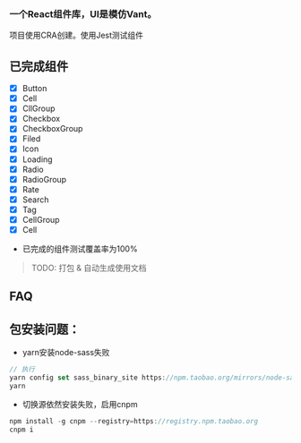 ### 一个React组件库，UI是模仿Vant。
项目使用CRA创建。使用Jest测试组件

## 已完成组件
- [x] Button
- [x] Cell
- [x] CllGroup
- [x] Checkbox
- [x] CheckboxGroup
- [x] Filed
- [x] Icon
- [x] Loading
- [x] Radio
- [x] RadioGroup
- [x] Rate
- [x] Search
- [x] Tag
- [x] CellGroup
- [x] Cell

- 已完成的组件测试覆盖率为100%

> TODO: 打包 & 自动生成使用文档

## FAQ
## 包安装问题：
- yarn安装node-sass失败
```js
// 执行
yarn config set sass_binary_site https://npm.taobao.org/mirrors/node-sass/ -g 
yarn
```
- 切换源依然安装失败，启用cnpm
```js
npm install -g cnpm --registry=https://registry.npm.taobao.org
cnpm i
```